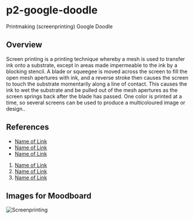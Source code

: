 # p2-google-doodle
Printmaking (screenprinting) Google Doodle

## Overview
Screen printing is a printing technique whereby a mesh is used to transfer ink onto a substrate, except in areas made impermeable to the ink by a blocking stencil. A blade or squeegee is moved across the screen to fill the open mesh apertures with ink, and a reverse stroke then causes the screen to touch the substrate momentarily along a line of contact. This causes the ink to wet the substrate and be pulled out of the mesh apertures as the screen springs back after the blade has passed. One color is printed at a time, so several screens can be used to produce a multicoloured image or design..

## References 

* [Name of Link](http://)
* [Name of Link](http://)
* [Name of Link](http://)

1. [Name of Link](http://)
2. [Name of Link](http://)
3. [Name of Link](http://)

## Images for Moodboard

![Screenprinting](http://fittoateepromotions.com/wp-content/uploads/2016/06/Art_screenprinting10_3670.jpg)
